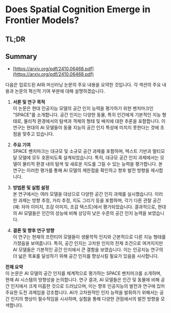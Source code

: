 # Does Spatial Cognition Emerge in Frontier Models?
## TL;DR
## Summary
- [https://arxiv.org/pdf/2410.06468.pdf](https://arxiv.org/pdf/2410.06468.pdf)

다음은 업로드된 AI와 머신러닝 논문의 주요 내용을 요약한 것입니다. 각 섹션의 주요 내용과 논문의 혁신적 기여 부분에 대해 설명하겠습니다.

1. **서론 및 연구 목적**  
   이 논문은 현대 인공지능 모델의 공간 인지 능력을 평가하기 위한 벤치마크인 "SPACE"를 소개합니다. 공간 인지는 다양한 동물, 특히 인간에게 기본적인 지능 형태로, 물리적 환경에서의 탐색과 객체의 형태 및 배치에 대한 추론을 포함합니다. 이 연구는 현대의 AI 모델들이 동물 지능의 공간 인지 특성에 미치지 못한다는 것에 초점을 맞추고 있습니다.

2. **주요 기여**  
   SPACE 벤치마크는 대규모 및 소규모 공간 과제를 포함하며, 텍스트 기반과 멀티모달 모델에 모두 호환되도록 설계되었습니다. 특히, 대규모 공간 인지 과제에서는 모델이 물리적 환경 내의 탐색 및 새로운 지도를 그릴 수 있는 능력을 평가합니다. 본 연구는 이러한 평가를 통해 AI 모델의 제한점을 확인하고 향후 발전 방향을 제시합니다.

3. **방법론 및 실험 설정**  
   본 연구에서는 여러 모델을 대상으로 다양한 공간 인지 과제를 실시했습니다. 이러한 과제는 방향 추정, 거리 추정, 지도 그리기 등을 포함하며, 각기 다른 관찰 공간 (예: 자아 이미지, 조감 이미지, 조감 텍스트)에서 평가되었습니다. 결과적으로, 현대의 AI 모델들은 인간의 성능에 비해 상당히 낮은 수준의 공간 인지 능력을 보였습니다.

4. **결론 및 향후 연구 방향**  
   이 연구는 현재의 프런티어 모델들이 생물학적 인지와 근본적으로 다른 지능 형태를 가졌음을 보여줍니다. 특히, 공간 인지는 고차원 인지의 전제 조건으로 여겨지지만 AI 모델들은 기본적인 공간 인지에서 큰 결함을 보였습니다. 이는 인공지능 연구의 더 넓은 목표를 달성하기 위해 공간 인지를 향상시킬 필요가 있음을 시사합니다.

**전체 요약**  
이 논문은 AI 모델의 공간 인지를 체계적으로 평가하는 SPACE 벤치마크를 소개하며, 현재 AI 시스템의 방향성을 논의합니다. 연구 결과, AI 모델들은 인간 및 동물에 비해 공간 인지에서 크게 미흡한 것으로 드러났으며, 이는 향후 인공지능의 발전과 연구에 있어 주요한 도전 과제임을 강조합니다. AI가 고차원적인 인지 능력을 발휘하기 위해서는 공간 인지의 향상이 필수적임을 시사하며, 실험을 통해 다양한 관점에서의 발전 방향을 모색합니다.